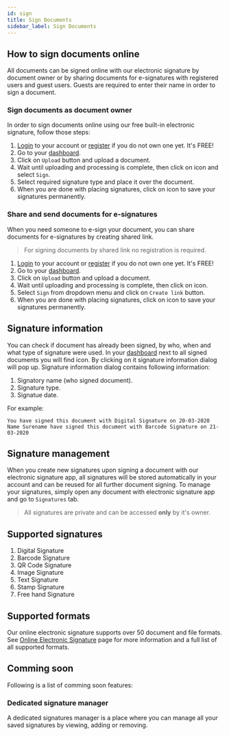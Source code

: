 ```yaml
---
id: sign
title: Sign Documents
sidebar_label: Sign Documents
---
```


## How to sign documents online
All documents can be signed online with our electronic signature by document owner or by sharing documents for e-signatures with registered users and guest users. Guests are required to enter their name in order to sign a document.

### Sign documents as document owner
In order to sign documents online using our free built-in electronic signature, follow those steps:
1. [Login](https://www.conholdate.app/signin) to your account or [register](https://www.conholdate.app/signin) if you do not own one yet. It's FREE!
1. Go to your [dashboard](https://dashboard.conholdate.app).
1. Click on `Upload` button and upload a document.
1. Wait until uploading and processing is complete, then click on <i class="fas fa-ellipsis-v"></i> icon and select `Sign`.
1. Select required signature type and place it over the document.
1. When you are done with placing signatures, click on <i class="fas fa-save"></i> icon to save your signatures permanently.

### Share and send documents for e-signatures
When you need someone to e-sign your document, you can share documents for e-signatures by creating shared link.
> For signing documents by shared link no registration is required.
1. [Login](https://www.conholdate.app/signin) to your account or [register](https://www.conholdate.app/signin) if you do not own one yet. It's FREE!
1. Go to your [dashboard](https://dashboard.conholdate.app).
1. Click on `Upload` button and upload a document.
1. Wait until uploading and processing is complete, then click on <i class="fas fa-link"></i> icon.
1. Select `Sign` from dropdown menu and click on `Create link` button.
1. When you are done with placing signatures, click on <i class="fas fa-save"></i> icon to save your signatures permanently.

## Signature information
You can check if document has already been signed, by who, when and what type of signature were used.
In your [dashboard](https://dashboard.conholdate.app) next to all signed documents you will find <i class="fas fa-fingerprint"></i> icon. By clicking on it signature information dialog will pop up.
Signature information dialog contains following information:
1. Signatory name (who signed document).
1. Signature type.
1. Signatue date.

For example:
```text
You have signed this document with Digital Signature on 20-03-2020
Name Surename have signed this document with Barcode Signature on 21-03-2020
```

## Signature management
When you create new signatures upon signing a document with our electronic signature app, all signatures will be stored automatically in your account and can be reused for all further document signing.
To manage your signatures, simply open any document with electronic signature app and go to `Signatures` tab.

> All signatures are private and can be accessed **only** by it's owner.

## Supported signatures
1. Digital Signature
1. Barcode Signature
1. QR Code Signature
1. Image Signature
1. Text Signature
1. Stamp Signature
1. Free hand Signature

## Supported formats
Our online electronic signature supports over 50 document and file formats.
See [Online Electronic Signature](https://conholdate.app/features/sign-documents-online) page for more information and a full list of all supported formats.

## Comming soon
Following is a list of comming soon features:

### Dedicated signature manager
A dedicated signatures manager is a place where you can manage all your saved signatures by viewing, adding or removing.
